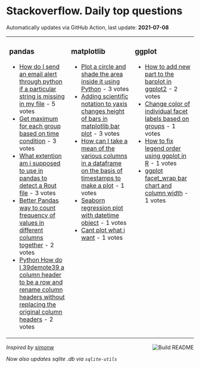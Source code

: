 # Stackoverflow. Daily top questions 

Automatically updates via GitHub Action, last update: **<!-- date starts -->2021-07-08<!-- date ends -->**


<table><tr><td valign="top" width="33%">

### pandas
<!-- pandas starts -->
* [How do I send an email alert through python if a particular string is missing in my file](https://stackoverflow.com/questions/68294432/how-do-i-send-an-email-alert-through-python-if-a-particular-string-is-missing-in) - 5 votes
* [Get maximum for each group based on time condition](https://stackoverflow.com/questions/68300527/get-maximum-for-each-group-based-on-time-condition) - 3 votes
* [What extention am i supposed to use in pandas to detect a Rout file](https://stackoverflow.com/questions/68294162/what-extention-am-i-supposed-to-use-in-pandas-to-detect-a-rout-file) - 3 votes
* [Better Pandas way to count frequency of values in different columns together](https://stackoverflow.com/questions/68301817/better-pandas-way-to-count-frequency-of-values-in-different-columns-together) - 2 votes
* [Python How do I 39demote39 a column header to be a row and rename column headers without replacing the original column headers](https://stackoverflow.com/questions/68303770/python-how-do-i-demote-a-column-header-to-be-a-row-and-rename-column-headers) - 2 votes
<!-- pandas ends -->
</td><td valign="top" width="34%">


### matplotlib
<!-- matplotlib starts -->
* [Plot a circle and shade the area inside it using Python](https://stackoverflow.com/questions/68304195/plot-a-circle-and-shade-the-area-inside-it-using-python) - 3 votes
* [Adding scientific notation to yaxis changes height of bars in matplotlib bar plot](https://stackoverflow.com/questions/68299100/adding-scientific-notation-to-y-axis-changes-height-of-bars-in-matplotlib-bar-pl) - 3 votes
* [How can I take a mean of the various columns in a dataframe on the basis of timestamps to make a plot](https://stackoverflow.com/questions/68306278/how-can-i-take-a-mean-of-the-various-columns-in-a-dataframe-on-the-basis-of-time) - 1 votes
* [Seaborn regression plot with datetime object](https://stackoverflow.com/questions/68307573/seaborn-regression-plot-with-datetime-object) - 1 votes
* [Cant plot what i want](https://stackoverflow.com/questions/68307473/cant-plot-what-i-want) - 1 votes
<!-- matplotlib ends -->
</td><td valign="top" width="34%">


### ggplot
<!-- ggplot2 starts -->
* [How to add new part to the barplot in ggplot2](https://stackoverflow.com/questions/68302678/how-to-add-new-part-to-the-barplot-in-ggplot2) - 2 votes
* [Change color of individual facet labels based on groups](https://stackoverflow.com/questions/68307871/change-color-of-individual-facet-labels-based-on-groups) - 1 votes
* [How to fix legend order using ggplot in R](https://stackoverflow.com/questions/68304814/how-to-fix-legend-order-using-ggplot-in-r) - 1 votes
* [ggplot facet_wrap bar chart and column width](https://stackoverflow.com/questions/68299627/ggplot-facet-wrap-bar-chart-and-column-width) - 1 votes
<!-- ggplot2 ends -->
</td></tr></table>

<a href="https://github.com/hp0404/hp0404/actions"><img src="https://github.com/hp0404/hp0404/workflows/Build%20README/badge.svg" align="right" alt="Build README"></a> <p>*Inspired by  [simonw](https://github.com/simonw/simonw)*</p> <p> *Now also updates sqlite .db via `sqlite-utils`* </p>
